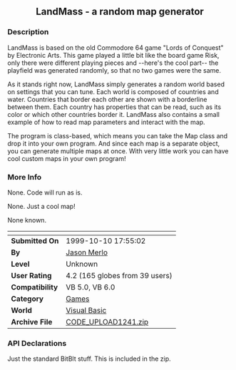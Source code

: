 ﻿<div align="center">

## LandMass \- a random map generator


</div>

### Description



LandMass is based on the old Commodore 64 game "Lords of Conquest" by Electronic Arts. This game played a little bit like the board game Risk, only there were different playing pieces and --here's the cool part-- the playfield was generated randomly, so that no two games were the same.

As it stands right now, LandMass simply generates a random world based on settings that you can tune. Each world is composed of countries and water. Countries that border each other are shown with a borderline between them. Each country has properties that can be read, such as its color or which other countries border it. LandMass also contains a small example of how to read map parameters and interact with the map.

The program is class-based, which means you can take the Map class and drop it into your own program. And since each map is a separate object, you can generate multiple maps at once. With very little work you can have cool custom maps in your own program!
 
### More Info
 
None. Code will run as is.

None. Just a cool map!

None known.


<span>             |<span>
---                |---
**Submitted On**   |1999-10-10 17:55:02
**By**             |[Jason Merlo](https://github.com/Planet-Source-Code/PSCIndex/blob/master/ByAuthor/jason-merlo.md)
**Level**          |Unknown
**User Rating**    |4.2 (165 globes from 39 users)
**Compatibility**  |VB 5\.0, VB 6\.0
**Category**       |[Games](https://github.com/Planet-Source-Code/PSCIndex/blob/master/ByCategory/games__1-38.md)
**World**          |[Visual Basic](https://github.com/Planet-Source-Code/PSCIndex/blob/master/ByWorld/visual-basic.md)
**Archive File**   |[CODE\_UPLOAD1241\.zip](https://github.com/Planet-Source-Code/jason-merlo-landmass-a-random-map-generator__1-3978/archive/master.zip)

### API Declarations

Just the standard BitBlt stuff. This is included in the zip.





